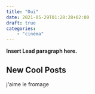 ```yaml
---
title: "Oui"
date: 2021-05-29T01:28:28+02:00
draft: true
categories:
    - "cinéma"
---
```


**Insert Lead paragraph here.**

## New Cool Posts

j'aime le fromage
